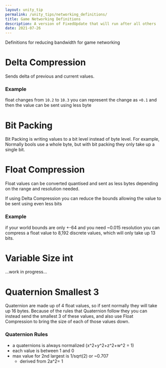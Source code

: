 ```yaml
---
layout: unity_tip
permalink: /unity_tips/networking_definitions/
title: Game Networking Definitions
description: A version of FixedUpdate that will run after all others
date: 2021-07-26
---
```


Definitions for reducing bandwidth for game networking


# Delta Compression

Sends delta of previous and current values.

### Example

float changes from `10.2` to `10.3` you can represent the change as `+0.1` and then the value can be sent using less byte


# Bit Packing

Bit Packing is writing values to a bit level instead of byte level. For example, Normally bools use a whole byte, but with bit packing they only take up a single bit.


# Float Compression 

Float values can be converted quantised and sent as less bytes depending on the range and resolution needed. 

If using Delta Compression you can reduce the bounds allowing the value to be sent using even less bits

### Example

if your world bounds are only +-64 and you need ~0.015 resolution you can compress a float value to 8,192 discrete values, which will only take up 13 bits.

# Variable Size int

...work in progress...

# Quaternion Smallest 3

Quaternion are made up of 4 float values, so if sent normally they will take up 16 bytes. Because of the rules that Quaternion follow they you can instead send the smallest 3 of these values, and also use Float Compression to bring the size of each of those values down.

### Quaternion Rules
- a quaternions is always normalized (x^2+y^2+z^2+w^2 = 1)
- each value is between 1 and 0
- max value for 2nd largest is 1/sqrt(2) or ~0.707
    - derived from 2a^2= 1

